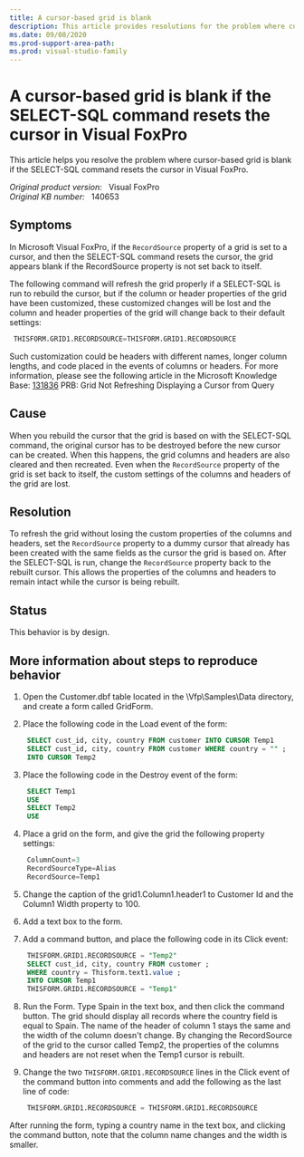 ```yaml
---
title: A cursor-based grid is blank
description: This article provides resolutions for the problem where cursor-based grid is blank if the SELECT-SQL command resets the cursor in Visual FoxPro.
ms.date: 09/08/2020
ms.prod-support-area-path: 
ms.prod: visual-studio-family
---
```

# A cursor-based grid is blank if the SELECT-SQL command resets the cursor in Visual FoxPro

This article helps you resolve the problem where cursor-based grid is blank if the SELECT-SQL command resets the cursor in Visual FoxPro.

_Original product version:_ &nbsp; Visual FoxPro  
_Original KB number:_ &nbsp; 140653

## Symptoms

In Microsoft Visual FoxPro, if the `RecordSource` property of a grid is set to a cursor, and then the SELECT-SQL command resets the cursor, the grid appears blank if the
 RecordSource property is not set back to itself.

The following command will refresh the grid properly if a SELECT-SQL is run to rebuild the cursor, but if the column or header properties of the grid have been customized, these customized changes will be lost and the column and header properties of the grid will change back to their default settings:

```sql
 THISFORM.GRID1.RECORDSOURCE=THISFORM.GRID1.RECORDSOURCE
```

Such customization could be headers with different names, longer column lengths, and code placed in the events of columns or headers. For more information, please see the following article in the Microsoft Knowledge Base:
 [131836](https://support.microsoft.com/help/131836) PRB: Grid Not Refreshing Displaying a Cursor from Query

## Cause

When you rebuild the cursor that the grid is based on with the SELECT-SQL command, the original cursor has to be destroyed before the new cursor can be created. When this happens, the grid columns and headers are also cleared and then recreated. Even when the `RecordSource` property of the grid is set back to itself, the custom settings of the columns and headers of the grid are lost.

## Resolution

To refresh the grid without losing the custom properties of the columns and headers, set the `RecordSource` property to a dummy cursor that already has been created with the same fields as the cursor the grid is based on. After the SELECT-SQL is run, change the `RecordSource` property back to the rebuilt cursor. This allows the properties of the columns and headers to remain intact while the cursor is being rebuilt.

## Status

This behavior is by design.

## More information about steps to reproduce behavior

1. Open the Customer.dbf table located in the \Vfp\Samples\Data directory, and create a form called GridForm.

2. Place the following code in the Load event of the form:

    ```sql
     SELECT cust_id, city, country FROM customer INTO CURSOR Temp1
     SELECT cust_id, city, country FROM customer WHERE country = "" ;
     INTO CURSOR Temp2
    ```  

3. Place the following code in the Destroy event of the form:

    ```sql
     SELECT Temp1
     USE
     SELECT Temp2
     USE
    ```  

4. Place a grid on the form, and give the grid the following property settings:

    ```sql
     ColumnCount=3
     RecordSourceType=Alias
     RecordSource=Temp1
    ```  

5. Change the caption of the grid1.Column1.header1 to Customer Id and the Column1 Width property to 100.

6. Add a text box to the form.

7. Add a command button, and place the following code in its Click event:

    ```sql
     THISFORM.GRID1.RECORDSOURCE = "Temp2"
     SELECT cust_id, city, country FROM customer ;
     WHERE country = Thisform.text1.value ;
     INTO CURSOR Temp1
     THISFORM.GRID1.RECORDSOURCE = "Temp1"
    ```  

8. Run the Form. Type Spain in the text box, and then click the command button. The grid should display all records where the country field is equal to Spain. The name of the header of column 1 stays the same and the width of the column doesn't change. By changing the RecordSource of the grid to the cursor called Temp2, the properties of the columns and headers are not reset when the Temp1 cursor is rebuilt.

9. Change the two `THISFORM.GRID1.RECORDSOURCE` lines in the Click event of the command button into comments and add the following as the last line of code:

    ```sql
     THISFORM.GRID1.RECORDSOURCE = THISFORM.GRID1.RECORDSOURCE
    ```  

After running the form, typing a country name in the text box, and clicking the command button, note that the column name changes and the width is smaller.
